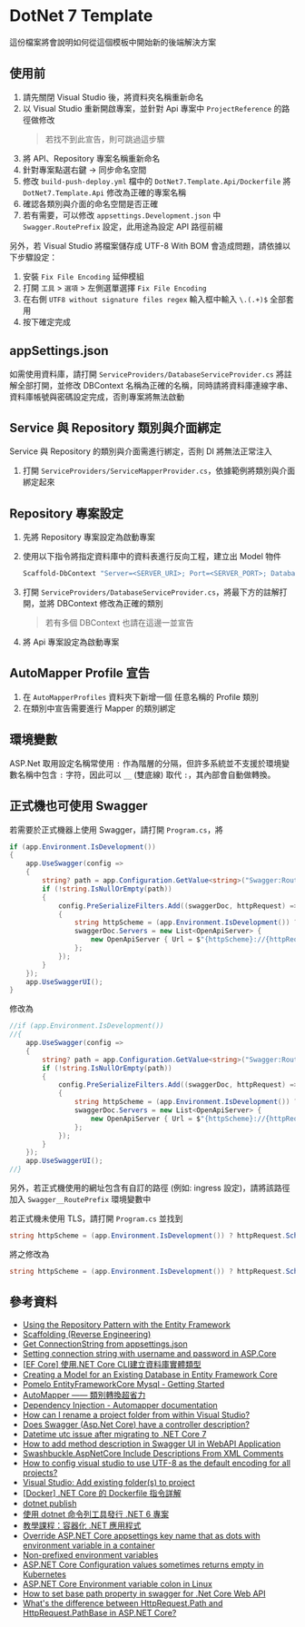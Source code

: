 # DotNet 7 Template

這份檔案將會說明如何從這個模板中開始新的後端解決方案

## 使用前

1. 請先關閉 Visual Studio 後，將資料夾名稱重新命名
2. 以 Visual Studio 重新開啟專案，並針對 Api 專案中 `ProjectReference` 的路徑做修改
	> 若找不到此宣告，則可跳過這步驟
3. 將 API、Repository 專案名稱重新命名
4. 針對專案點選右鍵 -> 同步命名空間
5. 修改 `build-push-deploy.yml` 檔中的 `DotNet7.Template.Api/Dockerfile` 將 `DotNet7.Template.Api` 修改為正確的專案名稱
6. 確認各類別與介面的命名空間是否正確
7. 若有需要，可以修改 `appsettings.Development.json` 中 `Swagger.RoutePrefix` 設定，此用途為設定 API 路徑前綴

另外，若 Visual Studio 將檔案儲存成 UTF-8 With BOM 會造成問題，請依據以下步驟設定：

1. 安裝 `Fix File Encoding` 延伸模組
2. 打開 `工具` > `選項` > 左側選單選擇 `Fix File Encoding`
3. 在右側 `UTF8 without signature files regex` 輸入框中輸入 `\.(.+)$` 全部套用
4. 按下確定完成

## appSettings.json

如需使用資料庫，請打開 `ServiceProviders/DatabaseServiceProvider.cs` 將註解全部打開，並修改 DBContext 名稱為正確的名稱，同時請將資料庫連線字串、資料庫帳號與密碼設定完成，否則專案將無法啟動

## Service 與 Repository 類別與介面綁定

Service 與 Repository 的類別與介面需進行綁定，否則 DI 將無法正常注入

1. 打開 `ServiceProviders/ServiceMapperProvider.cs`，依據範例將類別與介面綁定起來

## Repository 專案設定

1. 先將 Repository 專案設定為啟動專案
2. 使用以下指令將指定資料庫中的資料表進行反向工程，建立出 Model 物件

	```Powershell
	Scaffold-DbContext "Server=<SERVER_URI>; Port=<SERVER_PORT>; Database=<DATABASE_NAME>; User ID=<DATABASE_USERNAME>; Password=<DATABASE_PASSWORD>" Pomelo.EntityFrameworkCore.MySql -OutputDir Models -ContextDir DBContexts -Tables <TABLE_NAME> Project <REPOSITORY_PROJECT_NAME> -Force -NoOnConfiguring
	```

3. 打開 `ServiceProviders/DatabaseServiceProvider.cs`，將最下方的註解打開，並將 DBContext 修改為正確的類別
	> 若有多個 DBContext 也請在這邊一並宣告
4. 將 Api 專案設定為啟動專案

## AutoMapper Profile 宣告

1. 在 `AutoMapperProfiles` 資料夾下新增一個 任意名稱的 Profile 類別
2. 在類別中宣告需要進行 Mapper 的類別綁定

## 環境變數

ASP.Net 取用設定名稱常使用 `:` 作為階層的分隔，但許多系統並不支援於環境變數名稱中包含 `:` 字符，因此可以 `__` (雙底線) 取代 `:`，其內部會自動做轉換。

## 正式機也可使用 Swagger

若需要於正式機器上使用 Swagger，請打開 `Program.cs`，將

```csharp
if (app.Environment.IsDevelopment())
{
    app.UseSwagger(config =>
    {
        string? path = app.Configuration.GetValue<string>("Swagger:RoutePrefix");
        if (!string.IsNullOrEmpty(path))
        {
            config.PreSerializeFilters.Add((swaggerDoc, httpRequest) =>
            {
                string httpScheme = (app.Environment.IsDevelopment()) ? httpRequest.Scheme : "https";
                swaggerDoc.Servers = new List<OpenApiServer> {
                    new OpenApiServer { Url = $"{httpScheme}://{httpRequest.Host.Value}{path}" }
                };
            });
        }
    });
    app.UseSwaggerUI();
}
```

修改為

```csharp
//if (app.Environment.IsDevelopment())
//{
    app.UseSwagger(config =>
    {
        string? path = app.Configuration.GetValue<string>("Swagger:RoutePrefix");
        if (!string.IsNullOrEmpty(path))
        {
            config.PreSerializeFilters.Add((swaggerDoc, httpRequest) =>
            {
                string httpScheme = (app.Environment.IsDevelopment()) ? httpRequest.Scheme : "https";
                swaggerDoc.Servers = new List<OpenApiServer> {
                    new OpenApiServer { Url = $"{httpScheme}://{httpRequest.Host.Value}{path}" }
                };
            });
        }
    });
    app.UseSwaggerUI();
//}
```

另外，若正式機使用的網址包含有自訂的路徑 (例如: ingress 設定)，請將該路徑加入 `Swagger__RoutePrefix` 環境變數中

若正式機未使用 TLS，請打開 `Program.cs` 並找到

```csharp
string httpScheme = (app.Environment.IsDevelopment()) ? httpRequest.Scheme : "https";
```

將之修改為

```csharp
string httpScheme = (app.Environment.IsDevelopment()) ? httpRequest.Scheme : "http";
```

## 參考資料

- [Using the Repository Pattern with the Entity Framework](https://medium.com/@mlbors/using-the-repository-pattern-with-the-entity-framework-fa4679f2139)
- [Scaffolding (Reverse Engineering)](https://learn.microsoft.com/en-us/ef/core/managing-schemas/scaffolding/?tabs=vs)
- [Get ConnectionString from appsettings.json](https://stackoverflow.com/a/45845041)
- [Setting connection string with username and password in ASP.Core](https://stackoverflow.com/a/41624833)
- [[EF Core] 使用.NET Core CLI建立資料庫實體類型](https://dotblogs.com.tw/jerry809/2019/03/13/105934)
- [Creating a Model for an Existing Database in Entity Framework Core](https://www.entityframeworktutorial.net/efcore/create-model-for-existing-database-in-ef-core.aspx)
- [Pomelo EntityFrameworkCore Mysql - Getting Started](https://github.com/PomeloFoundation/Pomelo.EntityFrameworkCore.MySql/blob/master/README.md#getting-started)
- [AutoMapper —— 類別轉換超省力](https://igouist.github.io/post/2020/07/automapper/)
- [Dependency Injection - Automapper documentation](https://docs.automapper.org/en/stable/Dependency-injection.html)
- [How can I rename a project folder from within Visual Studio?](https://stackoverflow.com/questions/211241/how-can-i-rename-a-project-folder-from-within-visual-studio)
- [Does Swagger (Asp.Net Core) have a controller description?](https://stackoverflow.com/a/56395820)
- [Datetime utc issue after migrating to .NET Core 7](https://stackoverflow.com/a/75580112)
- [How to add method description in Swagger UI in WebAPI Application](https://stackoverflow.com/a/52958904)
- [Swashbuckle.AspNetCore Include Descriptions From XML Comments](https://github.com/domaindrivendev/Swashbuckle.AspNetCore#include-descriptions-from-xml-comments)
- [How to config visual studio to use UTF-8 as the default encoding for all projects?](https://stackoverflow.com/a/65945041)
- [Visual Studio: Add existing folder(s) to project](https://stackoverflow.com/a/40491760)
- [[Docker] .NET Core 的 Dockerfile 指令詳解](https://www.dotblogs.com.tw/fire/2022/10/27/225738)
- [dotnet publish](https://learn.microsoft.com/en-us/dotnet/core/tools/dotnet-publish)
- [使用 dotnet 命令列工具發行 .NET 6 專案](https://blog.darkthread.net/blog/dotnet6-publish-notes/)
- [教學課程：容器化 .NET 應用程式](https://learn.microsoft.com/zh-tw/dotnet/core/docker/build-container?tabs=windows)
- [Override ASP.NET Core appsettings key name that as dots with environment variable in a container](https://stackoverflow.com/a/74596837)
- [Non-prefixed environment variables](https://learn.microsoft.com/en-us/aspnet/core/fundamentals/configuration/?view=aspnetcore-7.0&WT.mc_id=DT-MVP-5002040#non-prefixed-environment-variables)
- [ASP.NET Core Configuration values sometimes returns empty in Kubernetes](https://stackoverflow.com/a/63736378)
- [ASP.NET Core Environment variable colon in Linux](https://stackoverflow.com/a/40094999)
- [How to set base path property in swagger for .Net Core Web API](https://stackoverflow.com/a/61966213)
- [What's the difference between HttpRequest.Path and HttpRequest.PathBase in ASP.NET Core?](https://stackoverflow.com/a/58615034)
